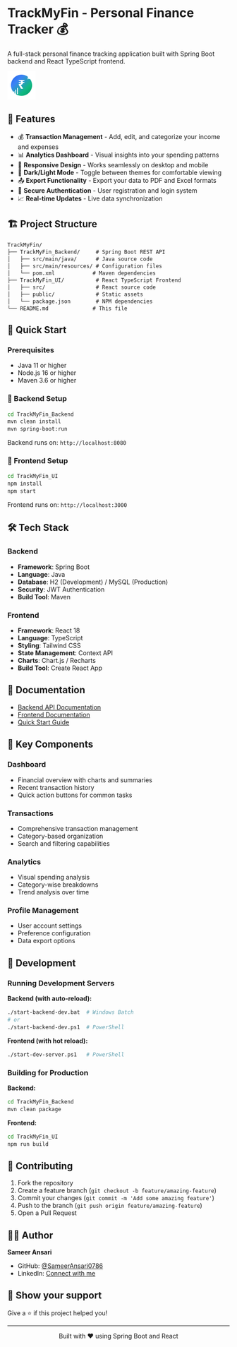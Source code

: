 # TrackMyFin - Personal Finance Tracker 💰

A full-stack personal finance tracking application built with Spring Boot backend and React TypeScript frontend.

![TrackMyFin Logo](TrackMyFin_UI/public/favicon.svg)

## 🌟 Features

- 💰 **Transaction Management** - Add, edit, and categorize your income and expenses
- 📊 **Analytics Dashboard** - Visual insights into your spending patterns
- 📱 **Responsive Design** - Works seamlessly on desktop and mobile
- 🌙 **Dark/Light Mode** - Toggle between themes for comfortable viewing
- 📤 **Export Functionality** - Export your data to PDF and Excel formats
- 🔐 **Secure Authentication** - User registration and login system
- 📈 **Real-time Updates** - Live data synchronization

## 🏗️ Project Structure

```
TrackMyFin/
├── TrackMyFin_Backend/     # Spring Boot REST API
│   ├── src/main/java/      # Java source code
│   ├── src/main/resources/ # Configuration files
│   └── pom.xml            # Maven dependencies
├── TrackMyFin_UI/          # React TypeScript Frontend
│   ├── src/                # React source code
│   ├── public/             # Static assets
│   └── package.json        # NPM dependencies
└── README.md              # This file
```

## 🚀 Quick Start

### Prerequisites

- Java 11 or higher
- Node.js 16 or higher
- Maven 3.6 or higher

### 🔧 Backend Setup

```bash
cd TrackMyFin_Backend
mvn clean install
mvn spring-boot:run
```

Backend runs on: `http://localhost:8080`

### 🎨 Frontend Setup

```bash
cd TrackMyFin_UI
npm install
npm start
```

Frontend runs on: `http://localhost:3000`

## 🛠️ Tech Stack

### Backend
- **Framework**: Spring Boot
- **Language**: Java
- **Database**: H2 (Development) / MySQL (Production)
- **Security**: JWT Authentication
- **Build Tool**: Maven

### Frontend
- **Framework**: React 18
- **Language**: TypeScript
- **Styling**: Tailwind CSS
- **State Management**: Context API
- **Charts**: Chart.js / Recharts
- **Build Tool**: Create React App

## 📖 Documentation

- [Backend API Documentation](./TrackMyFin_Backend/README.md)
- [Frontend Documentation](./TrackMyFin_UI/README.md)
- [Quick Start Guide](./TrackMyFin_UI/QUICK_START.md)

## 🎯 Key Components

### Dashboard
- Financial overview with charts and summaries
- Recent transaction history
- Quick action buttons for common tasks

### Transactions
- Comprehensive transaction management
- Category-based organization
- Search and filtering capabilities

### Analytics
- Visual spending analysis
- Category-wise breakdowns
- Trend analysis over time

### Profile Management
- User account settings
- Preference configuration
- Data export options

## 🔧 Development

### Running Development Servers

**Backend (with auto-reload):**
```bash
./start-backend-dev.bat  # Windows Batch
# or
./start-backend-dev.ps1  # PowerShell
```

**Frontend (with hot reload):**
```bash
./start-dev-server.ps1   # PowerShell
```

### Building for Production

**Backend:**
```bash
cd TrackMyFin_Backend
mvn clean package
```

**Frontend:**
```bash
cd TrackMyFin_UI
npm run build
```

## 🤝 Contributing

1. Fork the repository
2. Create a feature branch (`git checkout -b feature/amazing-feature`)
3. Commit your changes (`git commit -m 'Add some amazing feature'`)
4. Push to the branch (`git push origin feature/amazing-feature`)
5. Open a Pull Request



## 👨‍💻 Author

**Sameer Ansari**
- GitHub: [@SameerAnsari0786](https://github.com/SameerAnsari0786)
- LinkedIn: [Connect with me](https://linkedin.com/in/sameer-ansari)

## 🌟 Show your support

Give a ⭐️ if this project helped you!

---

<div align="center">
  <p>Built with ❤️ using Spring Boot and React</p>
</div>
